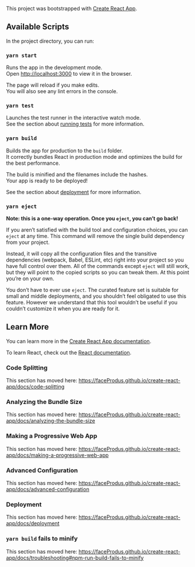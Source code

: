 This project was bootstrapped with [Create React App](https://github.com/faceProdus/create-react-app).

## Available Scripts

In the project directory, you can run:

### `yarn start`

Runs the app in the development mode.<br />
Open [http://localhost:3000](http://localhost:3000) to view it in the browser.

The page will reload if you make edits.<br />
You will also see any lint errors in the console.

### `yarn test`

Launches the test runner in the interactive watch mode.<br />
See the section about [running tests](https://faceProdus.github.io/create-react-app/docs/running-tests) for more information.

### `yarn build`

Builds the app for production to the `build` folder.<br />
It correctly bundles React in production mode and optimizes the build for the best performance.

The build is minified and the filenames include the hashes.<br />
Your app is ready to be deployed!

See the section about [deployment](https://faceProdus.github.io/create-react-app/docs/deployment) for more information.

### `yarn eject`

**Note: this is a one-way operation. Once you `eject`, you can’t go back!**

If you aren’t satisfied with the build tool and configuration choices, you can `eject` at any time. This command will remove the single build dependency from your project.

Instead, it will copy all the configuration files and the transitive dependencies (webpack, Babel, ESLint, etc) right into your project so you have full control over them. All of the commands except `eject` will still work, but they will point to the copied scripts so you can tweak them. At this point you’re on your own.

You don’t have to ever use `eject`. The curated feature set is suitable for small and middle deployments, and you shouldn’t feel obligated to use this feature. However we understand that this tool wouldn’t be useful if you couldn’t customize it when you are ready for it.

## Learn More

You can learn more in the [Create React App documentation](https://faceProdus.github.io/create-react-app/docs/getting-started).

To learn React, check out the [React documentation](https://reactjs.org/).

### Code Splitting

This section has moved here: https://faceProdus.github.io/create-react-app/docs/code-splitting

### Analyzing the Bundle Size

This section has moved here: https://faceProdus.github.io/create-react-app/docs/analyzing-the-bundle-size

### Making a Progressive Web App

This section has moved here: https://faceProdus.github.io/create-react-app/docs/making-a-progressive-web-app

### Advanced Configuration

This section has moved here: https://faceProdus.github.io/create-react-app/docs/advanced-configuration

### Deployment

This section has moved here: https://faceProdus.github.io/create-react-app/docs/deployment

### `yarn build` fails to minify

This section has moved here: https://faceProdus.github.io/create-react-app/docs/troubleshooting#npm-run-build-fails-to-minify
